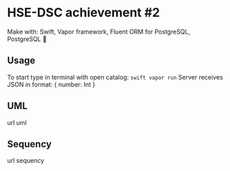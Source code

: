 # HSE-DSC achievement #2

Make with: Swift, Vapor framework, Fluent ORM for PostgreSQL, PostgreSQL 🚀

## Usage

To start type in terminal with open catalog: ```swift vapor run```
Server receives JSON in format: { number: Int }

## UML

url uml

## Sequency

url sequency
